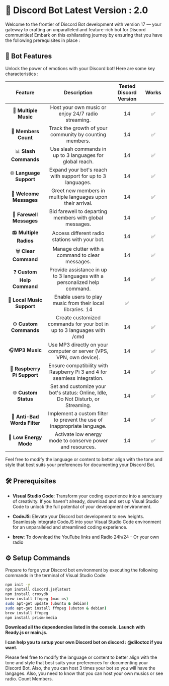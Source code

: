 # 🚀 Discord Bot Latest Version : 2.0

Welcome to the frontier of Discord Bot development with version 17 — your gateway to crafting an unparalleled and feature-rich bot for Discord communities! Embark on this exhilarating journey by ensuring that you have the following prerequisites in place : 

## 🚦 Bot Features

Unlock the power of emotions with your Discord bot! Here are some key characteristics :

|         Feature          |              Description                | Tested Discord Version | Works |
|:------------------------:|:--------------------------------------:|:-----------------------:|:---------:|
| 🎵 **Multiple Music**    | Host your own music or enjoy 24/7 radio streaming. |         14          |   ✅  |
| 👥 **Members Count**     | Track the growth of your community by counting members. |  14  |   ✅  |
| 📊 **Slash Commands**    | Use slash commands in up to 3 languages for global reach. |   14   |   ✅  |
| 🌐 **Language Support**  | Expand your bot's reach with support for up to 3 languages. |   14   |   ✅  |
| 👋 **Welcome Messages**  | Greet new members in multiple languages upon their arrival. |   14   |   ✅  |
| 🤗 **Farewell Messages** | Bid farewell to departing members with global messages. |   14   |   ✅  |
| 📻 **Multiple Radios**   | Access different radio stations with your bot. |   14   |   ✅  |
| 🗑️ **Clear Command**     | Manage clutter with a command to clear messages. |   14   |   ✅  |
| ❓ **Custom Help Command**| Provide assistance in up to 3 languages with a personalized help command. | 14 | ✅  |
| 🎵 **Local Music Support**| Enable users to play music from their local libraries.   14   |   ✅  |
| ⚙️ **Custom Commands**    | Create customized commands for your bot in up to 3 languages with /cmd |   14   |   ✅  |
| 🎧**MP3 Music**| Use MP3 directly on your computer or server (VPS, VPN, own device). |   14   |   ✅  |
| 🍓 **Raspberry Pi Support** | Ensure compatibility with Raspberry Pi 3 and 4 for seamless integration. | 14 | ✅  |
| 🌐 **Custom Status**      | Set and customize your bot's status: Online, Idle, Do Not Disturb, or Streaming. | 14 | ✅  |
| 🚫 **Anti-Bad Words Filter** | Implement a custom filter to prevent the use of inappropriate language. | 14 | ✅  |
| 🔋 **Low Energy Mode**    | Activate low energy mode to conserve power and resources. | 14 | ✅  |

Feel free to modify the language or content to better align with the tone and style that best suits your preferences for documenting your Discord Bot.


## 🛠️ Prerequisites

- **Visual Studio Code**: Transform your coding experience into a sanctuary of creativity. If you haven't already, download and set up Visual Studio Code to unlock the full potential of your development environment.

- **CodeJS**: Elevate your Discord bot development to new heights. Seamlessly integrate CodeJS into your Visual Studio Code environment for an unparalleled and streamlined coding experience.

- **brew**: To download the YouTube links and Radio 24h/24 - Or your own radio


## ⚙️ Setup Commands

Prepare to forge your Discord bot environment by executing the following commands in the terminal of Visual Studio Code:

```bash
npm init -y
npm install discord.js@latest
npm install croxydb
brew install ffmpeg (mac os)
sudo apt-get update (ubuntu & debian)
sudo apt-get install ffmpeg (ubuton & debian)
brew install ffmpeg
npm install prism-media
```

**Download all the dependencies listed in the console. Launch with Ready.js or main.js.**


**I can help you to setup your own Discord bot on discord : @diloctoz if you want.**


Please feel free to modify the language or content to better align with the tone and style that best suits your preferences for documenting your Discord Bot.
Also, the you can host 3 times your bot so you will have the langages. Also, you need to know that you can host your own musics or see radio. Count Members. 
